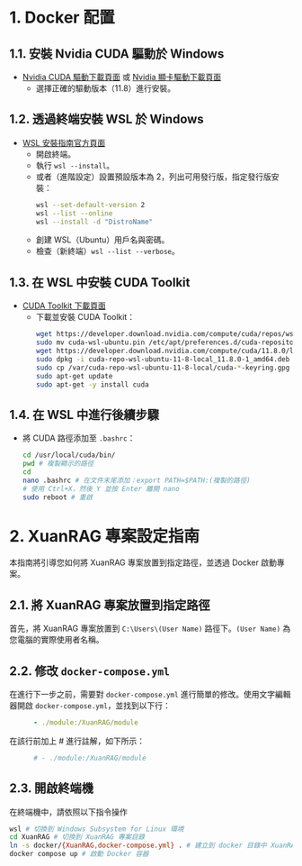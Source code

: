 # 1. Docker 配置
## 1.1. 安裝 Nvidia CUDA 驅動於 Windows
- [Nvidia CUDA 驅動下載頁面](https://www.nvidia.com/Download/index.aspx?lang=en-us) 或 [Nvidia 顯卡驅動下載頁面](https://www.nvidia.com.tw/download/driverResults.aspx/193749/tw)
  - 選擇正確的驅動版本（11.8）進行安裝。


## 1.2. 透過終端安裝 WSL 於 Windows
- [WSL 安裝指南官方頁面](https://learn.microsoft.com/zh-tw/windows/wsl/install)
  - 開啟終端。
  - 執行 `wsl --install`。
  - 或者（進階設定）設置預設版本為 2，列出可用發行版，指定發行版安裝：
    ``` bash
    wsl --set-default-version 2
    wsl --list --online
    wsl --install -d "DistroName"
    ```
  - 創建 WSL（Ubuntu）用戶名與密碼。
  - 檢查（新終端）`wsl --list --verbose`。


## 1.3. 在 WSL 中安裝 CUDA Toolkit
- [CUDA Toolkit 下載頁面](https://developer.nvidia.com/cuda-11-8-0-download-archive)
  - 下載並安裝 CUDA Toolkit：
    ```bash
    wget https://developer.download.nvidia.com/compute/cuda/repos/wsl-ubuntu/x86_64/cuda-wsl-ubuntu.pin
    sudo mv cuda-wsl-ubuntu.pin /etc/apt/preferences.d/cuda-repository-pin-600
    wget https://developer.download.nvidia.com/compute/cuda/11.8.0/local_installers/cuda-repo-wsl-ubuntu-11-8-local_11.8.0-1_amd64.deb
    sudo dpkg -i cuda-repo-wsl-ubuntu-11-8-local_11.8.0-1_amd64.deb
    sudo cp /var/cuda-repo-wsl-ubuntu-11-8-local/cuda-*-keyring.gpg /usr/share/keyrings/
    sudo apt-get update
    sudo apt-get -y install cuda
    ```

## 1.4. 在 WSL 中進行後續步驟
- 將 CUDA 路徑添加至 `.bashrc`：
  ```bash
  cd /usr/local/cuda/bin/
  pwd # 複製顯示的路徑
  cd
  nano .bashrc # 在文件末尾添加：export PATH=$PATH:(複製的路徑)
  # 使用 Ctrl+X，然後 Y 並按 Enter 離開 nano
  sudo reboot # 重啟
  ```



# 2. XuanRAG 專案設定指南
本指南將引導您如何將 XuanRAG 專案放置到指定路徑，並透過 Docker 啟動專案。


## 2.1. 將 XuanRAG 專案放置到指定路徑
首先，將 XuanRAG 專案放置到 `C:\Users\(User Name)` 路徑下。`(User Name)` 為您電腦的實際使用者名稱。


## 2.2. 修改 `docker-compose.yml`
在進行下一步之前，需要對 `docker-compose.yml` 進行簡單的修改。使用文字編輯器開啟 `docker-compose.yml`，並找到以下行：
```yaml
      - ./module:/XuanRAG/module
```

在該行前加上 # 進行註解，如下所示：
```yaml
      # - ./module:/XuanRAG/module
```


## 2.3. 開啟終端機
在終端機中，請依照以下指令操作
```bash
wsl # 切換到 Windows Subsystem for Linux 環境
cd XuanRAG # 切換到 XuanRAG 專案目錄
ln -s docker/{XuanRAG,docker-compose.yml} . # 建立到 docker 目錄中 XuanRAG 和 docker-compose.yml 的符號連結
docker compose up # 啟動 Docker 容器
```

